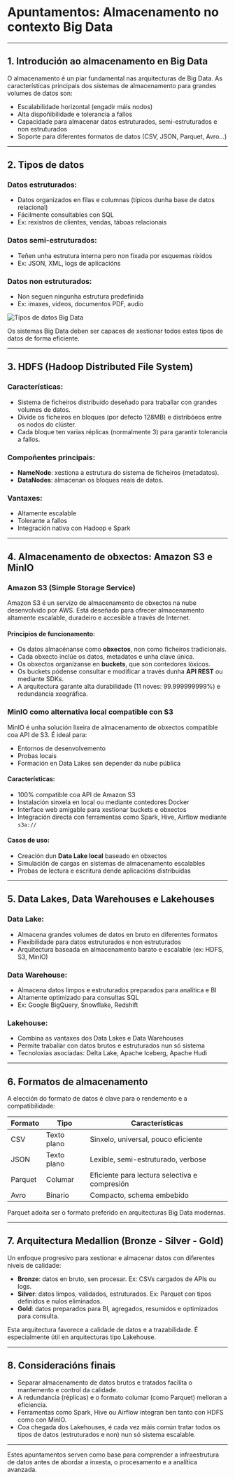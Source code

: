 # Apuntamentos: Almacenamento no contexto Big Data

---

## 1. Introdución ao almacenamento en Big Data

O almacenamento é un piar fundamental nas arquitecturas de Big Data. As características principais dos sistemas de almacenamento para grandes volumes de datos son:

- Escalabilidade horizontal (engadir máis nodos)
- Alta dispoñibilidade e tolerancia a fallos
- Capacidade para almacenar datos estruturados, semi-estruturados e non estruturados
- Soporte para diferentes formatos de datos (CSV, JSON, Parquet, Avro...)

---

## 2. Tipos de datos

### Datos estruturados:
- Datos organizados en filas e columnas (típicos dunha base de datos relacional)
- Fácilmente consultables con SQL
- Ex: rexistros de clientes, vendas, táboas relacionais

### Datos semi-estruturados:
- Teñen unha estrutura interna pero non fixada por esquemas ríxidos
- Ex: JSON, XML, logs de aplicacións

### Datos non estruturados:
- Non seguen ningunha estrutura predefinida
- Ex: imaxes, vídeos, documentos PDF, audio

![Tipos de datos Big Data](images/tipos-datos-bd-es.webp)

Os sistemas Big Data deben ser capaces de xestionar todos estes tipos de datos de forma eficiente.

---

## 3. HDFS (Hadoop Distributed File System)

### Características:
- Sistema de ficheiros distribuído deseñado para traballar con grandes volumes de datos.
- Divide os ficheiros en bloques (por defecto 128MB) e distribóeos entre os nodos do clúster.
- Cada bloque ten varias réplicas (normalmente 3) para garantir tolerancia a fallos.

### Compoñentes principais:
- **NameNode**: xestiona a estrutura do sistema de ficheiros (metadatos).
- **DataNodes**: almacenan os bloques reais de datos.

### Vantaxes:
- Altamente escalable
- Tolerante a fallos
- Integración nativa con Hadoop e Spark

---

## 4. Almacenamento de obxectos: Amazon S3 e MinIO

### Amazon S3 (Simple Storage Service)
Amazon S3 é un servizo de almacenamento de obxectos na nube desenvolvido por AWS. Está deseñado para ofrecer almacenamento altamente escalable, duradeiro e accesible a través de Internet.

#### Principios de funcionamento:
- Os datos almacénanse como **obxectos**, non como ficheiros tradicionais.
- Cada obxecto inclúe os datos, metadatos e unha clave única.
- Os obxectos organízanse en **buckets**, que son contedores lóxicos.
- Os buckets pódense consultar e modificar a través dunha **API REST** ou mediante SDKs.
- A arquitectura garante alta durabilidade (11 noves: 99.999999999%) e redundancia xeográfica.

### MinIO como alternativa local compatible con S3
MinIO é unha solución lixeira de almacenamento de obxectos compatible coa API de S3. É ideal para:
- Entornos de desenvolvemento
- Probas locais
- Formación en Data Lakes sen depender da nube pública

#### Características:
- 100% compatible coa API de Amazon S3
- Instalación sinxela en local ou mediante contedores Docker
- Interface web amigable para xestionar buckets e obxectos
- Integración directa con ferramentas como Spark, Hive, Airflow mediante `s3a://`

#### Casos de uso:
- Creación dun **Data Lake local** baseado en obxectos
- Simulación de cargas en sistemas de almacenamento escalables
- Probas de lectura e escritura dende aplicacións distribuídas

---

## 5. Data Lakes, Data Warehouses e Lakehouses

### Data Lake:
- Almacena grandes volumes de datos en bruto en diferentes formatos
- Flexibilidade para datos estruturados e non estruturados
- Arquitectura baseada en almacenamento barato e escalable (ex: HDFS, S3, MinIO)

### Data Warehouse:
- Almacena datos limpos e estruturados preparados para analítica e BI
- Altamente optimizado para consultas SQL
- Ex: Google BigQuery, Snowflake, Redshift

### Lakehouse:
- Combina as vantaxes dos Data Lakes e Data Warehouses
- Permite traballar con datos brutos e estruturados nun só sistema
- Tecnoloxías asociadas: Delta Lake, Apache Iceberg, Apache Hudi

---

## 6. Formatos de almacenamento

A elección do formato de datos é clave para o rendemento e a compatibilidade:

| Formato | Tipo | Características |
|--------|------|-------------------|
| CSV    | Texto plano | Sinxelo, universal, pouco eficiente |
| JSON   | Texto plano | Lexible, semi-estruturado, verbose |
| Parquet| Columar | Eficiente para lectura selectiva e compresión |
| Avro   | Binario | Compacto, schema embebido |

Parquet adoita ser o formato preferido en arquitecturas Big Data modernas.

---

## 7. Arquitectura Medallion (Bronze - Silver - Gold)

Un enfoque progresivo para xestionar e almacenar datos con diferentes niveis de calidade:

- **Bronze**: datos en bruto, sen procesar. Ex: CSVs cargados de APIs ou logs.
- **Silver**: datos limpos, validados, estruturados. Ex: Parquet con tipos definidos e nulos eliminados.
- **Gold**: datos preparados para BI, agregados, resumidos e optimizados para consulta.

Esta arquitectura favorece a calidade de datos e a trazabilidade. É especialmente útil en arquitecturas tipo Lakehouse.

---

## 8. Consideracións finais

- Separar almacenamento de datos brutos e tratados facilita o mantemento e control da calidade.
- A redundancia (réplicas) e o formato columar (como Parquet) melloran a eficiencia.
- Ferramentas como Spark, Hive ou Airflow integran ben tanto con HDFS como con MinIO.
- Coa chegada dos Lakehouses, é cada vez máis común tratar todos os tipos de datos (estruturados e non) nun só sistema escalable.

---

Estes apuntamentos serven como base para comprender a infraestrutura de datos antes de abordar a inxesta, o procesamento e a analítica avanzada.
